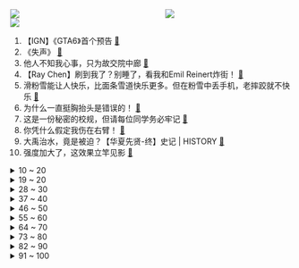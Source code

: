 <div >
	<a style="float:left;width:55%;" href = "https://github.com/anuraghazra/github-readme-stats">
	 <img src = "https://github-readme-stats.vercel.app/api?username=iuuuuuaena&theme=buefy&show_icons=true"/>
	</a>
	<a  style="float:right;width:45%" href = "https://github.com/anuraghazra/github-readme-stats">
	 <img  src="https://github-readme-stats.vercel.app/api/top-langs/?username=anuraghazra&layout=compact"/>
	</a>
	</div>

[![](https://img.shields.io/badge/jxd-@jxdgogogo.xyz-yellowgreen.svg)](https://www.jxdgogogo.xyz)<br>
1. 【IGN】《GTA6》首个预告 [:link:](//www.bilibili.com/video/BV1tb4y1L7yA) <br>
2. 《失声》 [:link:](//www.bilibili.com/video/BV1s64y1j7Pf) <br>
3. 他人不知我心事，只为故交院中廊 [:link:](//www.bilibili.com/video/BV1wu4y137nG) <br>
4. 【Ray Chen】刷到我了？别睡了，看我和Emil Reinert炸街！ [:link:](//www.bilibili.com/video/BV1tG411v7Ju) <br>
5. 滑粉雪能让人快乐，比面条雪道快乐更多。但在粉雪中丢手机，老摔跤就不快乐 [:link:](//www.bilibili.com/video/BV12c411S7b1) <br>
6. 为什么一直挺胸抬头是错误的！ [:link:](//www.bilibili.com/video/BV1gQ4y1V78R) <br>
7. 这是一份秘密的校规，但请每位同学务必牢记 [:link:](//www.bilibili.com/video/BV1fj41157LH) <br>
8. 你凭什么假定我伤在右臂！ [:link:](//www.bilibili.com/video/BV1nu4y1V7Tq) <br>
9. 大禹治水，竟是被迫？【华夏先贤-终】史记 | HISTORY [:link:](//www.bilibili.com/video/BV1U94y1j76w) <br>
10. 强度加大了，这效果立竿见影 [:link:](//www.bilibili.com/video/BV1SM411R7gk) <br>
<details>
<summary>10 ~ 20</summary>

11. ⚡菜 就 多 练⚡ [:link:](//www.bilibili.com/video/BV13N411j77Q) <br>
12. 黄钟测试开启|《燕云十六声》5分钟实机PV [:link:](//www.bilibili.com/video/BV1Ra4y1R7JJ) <br>
13. 林俊杰花400万学的舞蹈，换个BGM突然变简单了，网友：瞬间学会了 [:link:](//www.bilibili.com/video/BV1Gb4y1L7LE) <br>
14. 电影时长首秀|| "豪族队长"召唤神龙，"云台二十八将"归位河北，"光武中兴联盟"的河北惊魂记 [:link:](//www.bilibili.com/video/BV18M411d7k6) <br>
15. crush是什么意思，敌人吗？ [:link:](//www.bilibili.com/video/BV1HN4y1e7JP) <br>
16. 本来还挺喜欢原神的... [:link:](//www.bilibili.com/video/BV12j41157hJ) <br>
17. 上月球旅游记得要学聪明一点呀 [:link:](//www.bilibili.com/video/BV1nQ4y1V7KQ) <br>
18. 中国有多危险？外国女生在晚上都不敢出门 [:link:](//www.bilibili.com/video/BV1r94y1j78h) <br>
19. 挑战一片树叶吃遍所有路边摊，今天挑战的是：胖姐东北大饭包。 [:link:](//www.bilibili.com/video/BV18a4y1R7Bd) <br>
</details>
<details>
<summary>19 ~ 20</summary>

20. 5000块买台比亚迪，勇闯无人区！ [:link:](//www.bilibili.com/video/BV1wc411D73S) <br>
21. 党博，你爸等你回家吃饭 [:link:](//www.bilibili.com/video/BV14w411h77o) <br>
22. 当太阳升起，就把昨天忘掉 [:link:](//www.bilibili.com/video/BV1Je411o76J) <br>
23. #救救孩子吧#病毒杀疯了 [:link:](//www.bilibili.com/video/BV1gC4y1R7qi) <br>
24. 自我破坏，行为艺术 [:link:](//www.bilibili.com/video/BV1RH4y1C7Nq) <br>
25. Grand Theft Auto VI 预告片 1 [:link:](//www.bilibili.com/video/BV1QN411L7eo) <br>
26. 我在想什么样的文案才能配得上这么牛x的主机！ [:link:](//www.bilibili.com/video/BV1JC4y1c7hy) <br>
27. 人均20敞开吃！云南边陲小城最繁华菜市场，居然藏着这么多好吃的！ [:link:](//www.bilibili.com/video/BV1EM411d7QJ) <br>
28. 狗头吧轻松应对开局俩人头的剑魔 [:link:](//www.bilibili.com/video/BV1vg4y1f7QU) <br>
</details>
<details>
<summary>28 ~ 30</summary>

29. 探秘全球唯一，8星级酒店自助，阿联酋皇宫自助餐！！ [:link:](//www.bilibili.com/video/BV1C94y1E7Ng) <br>
30. 讲一下社牛小狗的来历，它妈又生了，准备带它去认亲！ [:link:](//www.bilibili.com/video/BV1iM411d7gk) <br>
31. 全球首例无人化垂直植物工厂！流浪地球不用吃蚯蚓干啦？【主播说三农】 [:link:](//www.bilibili.com/video/BV1dH4y1C7nQ) <br>
32. 算了不睡了 [:link:](//www.bilibili.com/video/BV18g4y1f7da) <br>
33. 国产3A游戏这一生如履薄冰,你说它能成功走到对岸吗 [:link:](//www.bilibili.com/video/BV1Ge411o71K) <br>
34. 这种纠纷怎么破？ [:link:](//www.bilibili.com/video/BV1xc411i7CV) <br>
35. 只玩龙龟不换英雄！龙龟：龟背都裂开了 [:link:](//www.bilibili.com/video/BV1PQ4y147rK) <br>
36. 从那天开始 我再也没有吃过鸡蛋面了 [:link:](//www.bilibili.com/video/BV1Ug4y1f7BA) <br>
37. 羽绒服上的油渍越早越好去 [:link:](//www.bilibili.com/video/BV1Vc411B7uT) <br>
</details>
<details>
<summary>37 ~ 40</summary>

38. 被抓6次！每次都是骑摩托去安徽狂偷老母鸡【阅片无数3rd 20】 [:link:](//www.bilibili.com/video/BV1rM411d7Dy) <br>
39. “没有人可以站在法律之上，去嘲笑他人的生命！！！” [:link:](//www.bilibili.com/video/BV1iN4y1e7Fx) <br>
40. 【五月天假唱风波】天团晚节不保？粉丝巧立大功！ [:link:](//www.bilibili.com/video/BV1ZH4y1C7YN) <br>
41. 谁能拒绝一个穿黑丝的绿茶呢？ [:link:](//www.bilibili.com/video/BV1Pe411o7bv) <br>
42. 《原神》「流光拾遗之旅」——尘世篇·蛋雕 [:link:](//www.bilibili.com/video/BV1AQ4y1V7bV) <br>
43. AI宣布进化，这世上又多了10个炸裂神器！！ [:link:](//www.bilibili.com/video/BV15w411h7ny) <br>
44. 大挂车与超跑的区别 [:link:](//www.bilibili.com/video/BV1RC4y1y7qh) <br>
45. 如果你在路上碰到他，请不要害怕 [:link:](//www.bilibili.com/video/BV1Bg4y1f79n) <br>
46. 红眼病泛滥的八年【八周年庆S忍首曝】 [:link:](//www.bilibili.com/video/BV1PH4y1y7go) <br>
</details>
<details>
<summary>46 ~ 50</summary>

47. 弟弟在南京极度奢靡的生活 [:link:](//www.bilibili.com/video/BV1cc411i7ff) <br>
48. 篮球一样大能弹起来的牛肉丸，你们吃过没有 [:link:](//www.bilibili.com/video/BV1aw411b7XU) <br>
49. 学生证的正确使用方法 [:link:](//www.bilibili.com/video/BV1194y1E7q2) <br>
50. 《 神 奇 高 中 牲 戏 团 ！！！》 [:link:](//www.bilibili.com/video/BV1Wu4y1g7fU) <br>
51. 大师级中国作画至今秒杀一片 [:link:](//www.bilibili.com/video/BV1MH4y1y75D) <br>
52. 中国还有多少好东西是你没见过的？ [:link:](//www.bilibili.com/video/BV11u4y1c75p) <br>
53. 曾经，我也以为自己是这个世界的主角 [:link:](//www.bilibili.com/video/BV1uC4y1R7NF) <br>
54. 日本十大神级音乐现场，每一首都是降维打击 [:link:](//www.bilibili.com/video/BV1tu4y1g79w) <br>
55. 把潮汕生腌带到巴塞罗那，8元钱的海鲜让老外泪洒火腿店！ [:link:](//www.bilibili.com/video/BV1Eu4y1g7Li) <br>
</details>
<details>
<summary>55 ~ 60</summary>

56. 第一季火爆全网，苦等3年，观众全怒了！末世韩剧《甜蜜家园》第二季-上 [:link:](//www.bilibili.com/video/BV1e64y1j7W8) <br>
57. 谢谢这游戏，让我考上了“北京外国语"大学！ [:link:](//www.bilibili.com/video/BV1ru4y137rC) <br>
58. 英国下雨为何不打伞？太阳冰雹齐飞魔法伦敦 [:link:](//www.bilibili.com/video/BV1Ru4y1g7Ph) <br>
59. 我们编了一个不会漏水的竹缸，但它也可以不只是一个竹缸。 [:link:](//www.bilibili.com/video/BV1aH4y1C7Qd) <br>
60. 《心病》软柿子德比：曼联vs切尔西 [:link:](//www.bilibili.com/video/BV1qa4y1R7X2) <br>
61. 胖龙迎来双喜临门，买200元牛肉，美美吃上一顿 [:link:](//www.bilibili.com/video/BV1RC4y197tJ) <br>
62. 当 代 青 年 还 剩 多 少 快 感 ？ [:link:](//www.bilibili.com/video/BV1dg4y1f7AT) <br>
63. 我把他们都画下来了，但怎么分开啊？ [:link:](//www.bilibili.com/video/BV1mQ4y1x7a1) <br>
64. 《崩坏3》全新S级角色符华「浮生·渡尘之羽」预告 [:link:](//www.bilibili.com/video/BV1Xa4y1R7LJ) <br>
</details>
<details>
<summary>64 ~ 70</summary>

65. 我这把打完真的不打了  完美新赛季 [:link:](//www.bilibili.com/video/BV12b4y1K75m) <br>
66. 《明日方舟》EP - Blade Catcher [:link:](//www.bilibili.com/video/BV1gc411D7wG) <br>
67. 仨战士挑战福建8捆线面 [:link:](//www.bilibili.com/video/BV1gC4y1w7Zt) <br>
68. 银杏：活着，直到被死神遗忘 [:link:](//www.bilibili.com/video/BV1zw41187Dn) <br>
69. 【享拆】你们要的华为 nova 11 SE 拆解来了~ [:link:](//www.bilibili.com/video/BV1Uu4y1V7jY) <br>
70. 客人：新郎新娘呢？父母：跳科目三那俩蛤蟆就是～～～ [:link:](//www.bilibili.com/video/BV19a4y1o7Um) <br>
71. 【银心湖列车】RS全关卡 摆完挂机 简单好抄（持续更新中） [:link:](//www.bilibili.com/video/BV13w411b7oD) <br>
72. 对霸凌说不！班主任给孩子们打了个比方 [:link:](//www.bilibili.com/video/BV1tw411b7A2) <br>
73. 冬天天冷了，我又要玩火了！给大家展示一款我设计的折叠炉。 [:link:](//www.bilibili.com/video/BV1j64y1j7qG) <br>
</details>
<details>
<summary>73 ~ 80</summary>

74. 【Vlog】去了一趟韩国。 [:link:](//www.bilibili.com/video/BV1Vw411b7tA) <br>
75. 老戴看《GTA6 》首支预告片，中文补全版。Grand Theft Auto VI Trailer [:link:](//www.bilibili.com/video/BV1Yu4y1g7Y1) <br>
76. 《崩坏：星穹铁道》走近星穹——「银枝：花瓣去哪儿了？」 [:link:](//www.bilibili.com/video/BV1zu4y1g7x8) <br>
77. 遇见你 我很幸运 [:link:](//www.bilibili.com/video/BV1kC4y117V9) <br>
78. 如何购买正版 我的世界Minecraft [:link:](//www.bilibili.com/video/BV1ta4y1R7Hy) <br>
79. 【平行宇宙】过了子时 还在刷视频的…… [:link:](//www.bilibili.com/video/BV1Kj411L7G6) <br>
80. 史上最强跳一跳 欢迎挑战 [:link:](//www.bilibili.com/video/BV1Kg4y1f77F) <br>
81. 挑战结婚前考察680个城市 [:link:](//www.bilibili.com/video/BV1Xj41157WV) <br>
82. 设计这boss战的人是个天才吧？打到我血脉偾张哦！【暖雪】 [:link:](//www.bilibili.com/video/BV1694y1j7pj) <br>
</details>
<details>
<summary>82 ~ 90</summary>

83. 甄子丹超燃动作电影，单挑安志杰名场面，拳拳到肉过瘾！ [:link:](//www.bilibili.com/video/BV18b4y1K7bU) <br>
84. 走出台球厅要被撞似的水平 [:link:](//www.bilibili.com/video/BV1GM411d7Fq) <br>
85. 退休管家碎碎念，月薪5万管家，每天都做哪些工作？ [:link:](//www.bilibili.com/video/BV18a4y1o7dr) <br>
86. 笑死，年尾了大家都把压箱底裙子掏出来了哈哈！！ [:link:](//www.bilibili.com/video/BV1QH4y1C75L) <br>
87. 温迪在蒙德城的巡演（耗时96.5小时的定格动画） [:link:](//www.bilibili.com/video/BV1dM411R7Bt) <br>
88. 一周内裸辞、卖车、增驾、下证，买车，然后置办装备，收拾行李。向着自由，出发 [:link:](//www.bilibili.com/video/BV1VH4y1y7dB) <br>
89. 如果发现异常，立即回头！逃出无限循环的地下通道，8番出口 [:link:](//www.bilibili.com/video/BV1hu4y137Z1) <br>
90. 臭卷宝原来是顺产！ [:link:](//www.bilibili.com/video/BV1Ge411o7Bi) <br>
91. 我的霍格沃兹留学经历 [:link:](//www.bilibili.com/video/BV1ZH4y117Y5) <br>
</details>
<details>
<summary>91 ~ 100</summary>

92. 《功夫》1段「被删掉」的隐藏剧情：油炸鬼竟然没死！神作1秒变烂片？ [:link:](//www.bilibili.com/video/BV1Pj411L7Lq) <br>
93. 请听题：共有几处全国烟友的统一动作 [:link:](//www.bilibili.com/video/BV12C4y1A72w) <br>
94. 破防！突然告诉女友我要去外地上两年学...她能接受异地恋吗？！ [:link:](//www.bilibili.com/video/BV1C94y1j7Dt) <br>
95. 这是一则迟到八年的自我介绍…… [:link:](//www.bilibili.com/video/BV1ge411o7Yp) <br>
96. 提前还房贷的千层套路 [:link:](//www.bilibili.com/video/BV1ag4y1f79j) <br>
97. 被眼前的一幕震撼到了 偶然发现一个隐藏的入口 好像来到了另一个世界. [:link:](//www.bilibili.com/video/BV1dQ4y1x7fK) <br>
98. 天下无蛋之猫德学院大战狮子猫家族之完胜狮子猫家族小区南区 [:link:](//www.bilibili.com/video/BV1C94y1j7MW) <br>
99. 《 不 要 过 来 啊 ！霍 霍 怕 怕 ！》 [:link:](//www.bilibili.com/video/BV1je411f7a4) <br>
100. 【晨晨和典典】更新啦，赶紧来围观吧！ [:link:](//www.bilibili.com/video/BV1H64y1j7Y5) <br>
</details>
